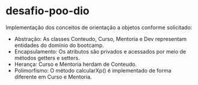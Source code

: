 # desafio-poo-dio

Implementação dos conceitos de orientação a objetos conforme solicitado:

- Abstração: As classes Conteudo, Curso, Mentoria e Dev representam entidades do domínio do bootcamp.
- Encapsulamento: Os atributos são privados e acessados por meio de métodos getters e setters.
- Herança: Curso e Mentoria herdam de Conteudo.
- Polimorfismo: O método calcularXp() é implementado de forma diferente em Curso e Mentoria.
